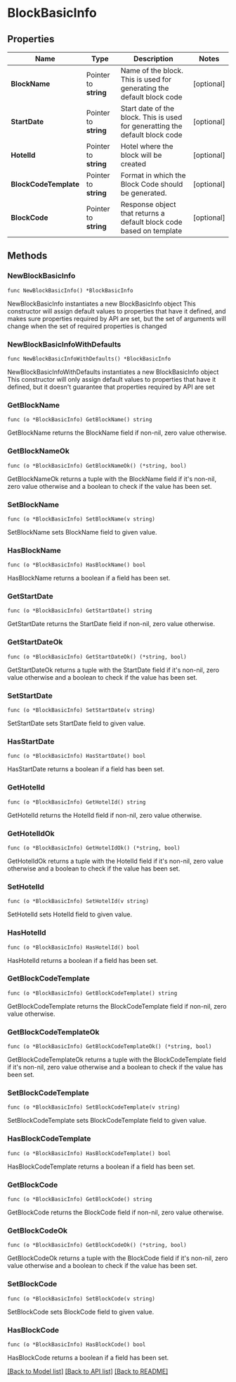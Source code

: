 # BlockBasicInfo

## Properties

Name | Type | Description | Notes
------------ | ------------- | ------------- | -------------
**BlockName** | Pointer to **string** | Name of the block. This is used for generating the default block code | [optional] 
**StartDate** | Pointer to **string** | Start date of the block. This is used for generatting the default block code | [optional] 
**HotelId** | Pointer to **string** | Hotel where the block will be created | [optional] 
**BlockCodeTemplate** | Pointer to **string** | Format in which the Block Code should be generated. | [optional] 
**BlockCode** | Pointer to **string** | Response object that returns a default block code based on template | [optional] 

## Methods

### NewBlockBasicInfo

`func NewBlockBasicInfo() *BlockBasicInfo`

NewBlockBasicInfo instantiates a new BlockBasicInfo object
This constructor will assign default values to properties that have it defined,
and makes sure properties required by API are set, but the set of arguments
will change when the set of required properties is changed

### NewBlockBasicInfoWithDefaults

`func NewBlockBasicInfoWithDefaults() *BlockBasicInfo`

NewBlockBasicInfoWithDefaults instantiates a new BlockBasicInfo object
This constructor will only assign default values to properties that have it defined,
but it doesn't guarantee that properties required by API are set

### GetBlockName

`func (o *BlockBasicInfo) GetBlockName() string`

GetBlockName returns the BlockName field if non-nil, zero value otherwise.

### GetBlockNameOk

`func (o *BlockBasicInfo) GetBlockNameOk() (*string, bool)`

GetBlockNameOk returns a tuple with the BlockName field if it's non-nil, zero value otherwise
and a boolean to check if the value has been set.

### SetBlockName

`func (o *BlockBasicInfo) SetBlockName(v string)`

SetBlockName sets BlockName field to given value.

### HasBlockName

`func (o *BlockBasicInfo) HasBlockName() bool`

HasBlockName returns a boolean if a field has been set.

### GetStartDate

`func (o *BlockBasicInfo) GetStartDate() string`

GetStartDate returns the StartDate field if non-nil, zero value otherwise.

### GetStartDateOk

`func (o *BlockBasicInfo) GetStartDateOk() (*string, bool)`

GetStartDateOk returns a tuple with the StartDate field if it's non-nil, zero value otherwise
and a boolean to check if the value has been set.

### SetStartDate

`func (o *BlockBasicInfo) SetStartDate(v string)`

SetStartDate sets StartDate field to given value.

### HasStartDate

`func (o *BlockBasicInfo) HasStartDate() bool`

HasStartDate returns a boolean if a field has been set.

### GetHotelId

`func (o *BlockBasicInfo) GetHotelId() string`

GetHotelId returns the HotelId field if non-nil, zero value otherwise.

### GetHotelIdOk

`func (o *BlockBasicInfo) GetHotelIdOk() (*string, bool)`

GetHotelIdOk returns a tuple with the HotelId field if it's non-nil, zero value otherwise
and a boolean to check if the value has been set.

### SetHotelId

`func (o *BlockBasicInfo) SetHotelId(v string)`

SetHotelId sets HotelId field to given value.

### HasHotelId

`func (o *BlockBasicInfo) HasHotelId() bool`

HasHotelId returns a boolean if a field has been set.

### GetBlockCodeTemplate

`func (o *BlockBasicInfo) GetBlockCodeTemplate() string`

GetBlockCodeTemplate returns the BlockCodeTemplate field if non-nil, zero value otherwise.

### GetBlockCodeTemplateOk

`func (o *BlockBasicInfo) GetBlockCodeTemplateOk() (*string, bool)`

GetBlockCodeTemplateOk returns a tuple with the BlockCodeTemplate field if it's non-nil, zero value otherwise
and a boolean to check if the value has been set.

### SetBlockCodeTemplate

`func (o *BlockBasicInfo) SetBlockCodeTemplate(v string)`

SetBlockCodeTemplate sets BlockCodeTemplate field to given value.

### HasBlockCodeTemplate

`func (o *BlockBasicInfo) HasBlockCodeTemplate() bool`

HasBlockCodeTemplate returns a boolean if a field has been set.

### GetBlockCode

`func (o *BlockBasicInfo) GetBlockCode() string`

GetBlockCode returns the BlockCode field if non-nil, zero value otherwise.

### GetBlockCodeOk

`func (o *BlockBasicInfo) GetBlockCodeOk() (*string, bool)`

GetBlockCodeOk returns a tuple with the BlockCode field if it's non-nil, zero value otherwise
and a boolean to check if the value has been set.

### SetBlockCode

`func (o *BlockBasicInfo) SetBlockCode(v string)`

SetBlockCode sets BlockCode field to given value.

### HasBlockCode

`func (o *BlockBasicInfo) HasBlockCode() bool`

HasBlockCode returns a boolean if a field has been set.


[[Back to Model list]](../README.md#documentation-for-models) [[Back to API list]](../README.md#documentation-for-api-endpoints) [[Back to README]](../README.md)


